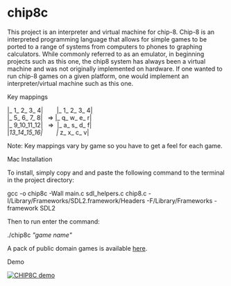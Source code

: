 # chip8c

This project is an interpreter and virtual machine for chip-8. Chip-8 is an interpreted programming language that allows for simple games to be ported to a range of systems from computers to phones to graphing calculators. While commonly referred to as an emulator, in beginning projects such as this one, the chip8 system has always been a virtual machine and was not originally implemented on hardware. If one wanted to run chip-8 games on a given platform, one would implement an interpreter/virtual machine such as this one. 

Key mappings

|_ 1_ 2_ 3_ 4|&nbsp;&nbsp;&nbsp;&nbsp;&nbsp;&nbsp;&nbsp;&nbsp;|_ 1_ 2_ 3_ 4|  
|_ 5_ 6_ 7_ 8|&nbsp;&nbsp;&nbsp;=>&nbsp;|_ q_ w_ e_ r|  
|_ 9_10_11_12|&nbsp;&nbsp;&nbsp;=>&nbsp;   |_ a_ s_ d_ f|  
|_13_14_15_16|&nbsp;&nbsp;&nbsp;&nbsp;&nbsp;&nbsp;&nbsp;&nbsp;|_ z_ x_ c_ v|  

Note: Key mappings vary by game so you have to get a feel for each game.

Mac Installation

To install, simply copy and and paste the following command to the terminal in the project directory:

gcc -o chip8c -Wall main.c sdl_helpers.c chip8.c -I/Library/Frameworks/SDL2.framework/Headers -F/Library/Frameworks -framework SDL2

Then to run enter the command:

./chip8c *"game name"*

A pack of public domain games is available [here](https://www.zophar.net/pdroms/chip8/chip-8-games-pack.html).

Demo

[![CHIP8C demo](https://img.youtube.com/vi/av1oQvbHOi4/0.jpg)](https://youtu.be/av1oQvbHOi4)
